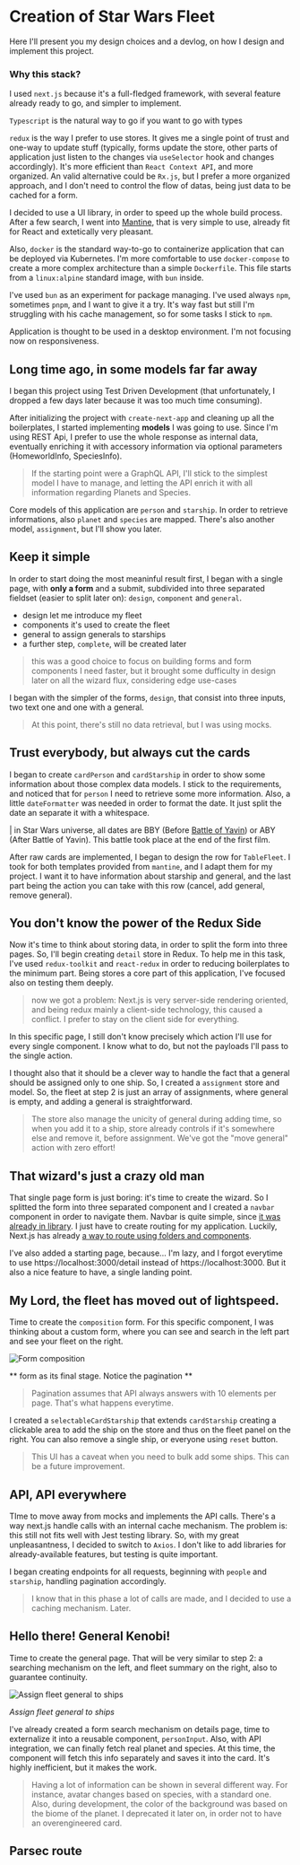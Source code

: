 # Creation of Star Wars Fleet

Here I'll present you my design choices and a devlog, on how I design and implement this project.

### Why this stack?

I used `next.js` because it's a full-fledged framework, with several feature already ready to go, and simpler to implement.

`Typescript` is the natural way to go if you want to go with types

`redux` is the way I prefer to use stores. It gives me a single point of trust and one-way to update stuff (typically, forms update the store, other parts of application just listen to the changes via `useSelector` hook and changes accordingly). It's more efficient than `React Context API`, and more organized. An valid alternative could be `Rx.js`, but I prefer a more organized approach, and I don't need to control the flow of datas, being just data to be cached for a form.

I decided to use a UI library, in order to speed up the whole build process. After a few search, I went into [Mantine](https://mantine.dev/), that is very simple to use, already fit for React and extetically very pleasant.

Also, `docker` is the standard way-to-go to containerize application that can be deployed via Kubernetes. I'm more comfortable to use `docker-compose` to create a more complex architecture than a simple `Dockerfile`. This file starts from a `linux:alpine` standard image, with `bun` inside.

I've used `bun` as an experiment for package managing. I've used always `npm`, sometimes `pnpm`, and I want to give it a try. It's way fast but still I'm struggling with his cache management, so for some tasks I stick to `npm`.

Application is thought to be used in a desktop environment. I'm not focusing now on responsiveness.

## Long time ago, in some models far far away

I began this project using Test Driven Development (that unfortunately, I dropped a few days later because it was too much time consuming).

After initializing the project with `create-next-app` and cleaning up all the boilerplates, I started implementing **models**  I was going to use. Since I'm using REST Api, I prefer to use the whole response as internal data, eventually enriching it with accessory information via optional parameters (HomeworldInfo, SpeciesInfo).

> If the starting point were a GraphQL API, I'll stick to the simplest model I have to manage, and letting the API enrich it with all information regarding Planets and Species.

Core models of this application are `person` and `starship`. In order to retrieve informations, also `planet` and `species` are mapped. There's also another model, `assignment`, but I'll show you later.

## Keep it simple

In order to start doing the most meaninful result first, I began with a single page, with **only a form** and a submit, subdivided into three separated fieldset (easier to split later on): `design`, `component` and `general`.

- design let me introduce my fleet
- components it's used to create the fleet
- general to assign generals to starships
- a further step, `complete`, will be created later

> this was a good choice to focus on building forms and form components I need faster, but it brought some dufficulty in design later on all the wizard flux, considering edge use-cases

I began with the simpler of the forms, `design`, that consist into three inputs, two text one and one with a general. 

> At this point, there's still no data retrieval, but I was using mocks.

## Trust everybody, but always cut the cards

I began to create `cardPerson` and `cardStarship` in order to show some information about those complex data models. I stick to the requirements, and noticed that for `person` I need to retrieve some more information. Also, a little `dateFormatter` was needed in order to format the date. It just split the date an separate it with a whitespace.

| in Star Wars universe, all dates are BBY (Before [Battle of Yavin](https://en.wikipedia.org/wiki/Battle_of_Yavin)) or ABY (After Battle of Yavin). This battle took place at the end of the first film.

After raw cards are implemented, I began to design the row for `TableFleet`. I took for both templates provided from `mantine`, and I adapt them for my project. I want it to have information about starship and general, and the last part being the action you can take with this row (cancel, add general, remove general).

## You don't know the power of the Redux Side

Now it's time to think about storing data, in order to split the form into three pages. So, I'll begin creating `detail` store in Redux. To help me in this task, I've used `redux-toolkit` and `react-redux` in order to reducing boilerplates to the minimum part. Being stores a core part of this application, I've focused also on testing them deeply.

> now we got a problem: Next.js is very server-side rendering oriented, and being redux mainly a client-side technology, this caused a conflict. I prefer to stay on the client side for everything.

In this specific page, I still don't know precisely which action I'll use for every single component. I know what to do, but not the payloads I'll pass to the single action.

I thought also that it should be a clever way to handle the fact that a general should be assigned only to one ship. So, I created a `assignment` store and model. So, the fleet at step 2 is just an array of assignments, where general is empty, and adding a general is straightforward. 

> The store also manage the unicity of general during adding time, so when you add it to a ship, store already controls if it's somewhere else and remove it, before assignment. We've got the "move general" action with zero effort!

## That wizard's just a crazy old man
That single page form is just boring: it's time to create the wizard. So I splitted the form into three separated component and I created a `navbar` component in order to navigate them. Navbar is quite simple, since [it was already in library](https://mantine.dev/core/stepper/). I just have to create routing for my application. Luckily, Next.js has already [a way to route using folders and components](https://nextjs.org/docs/app).

I've also added a starting page, because... I'm lazy, and I forgot everytime to use https://localhost:3000/detail instead of https://localhost:3000. But it also a nice feature to have, a single landing point.

## My Lord, the fleet has moved out of lightspeed.

Time to create the `composition` form. For this specific component, I was thinking about a custom form, where you can see and search in the left part and see your fleet on the right.

![Form composition](/readme/composition.png)

** form as its final stage. Notice the pagination **

> Pagination assumes that API always answers with 10 elements per page. That's what happens everytime.

I created a `selectableCardStarship` that extends `cardStarship` creating a clickable area to add the ship on the store and thus on the fleet panel on the right. You can also remove a single ship, or everyone using `reset` button.

> This UI has a caveat when you need to bulk add some ships. This can be a future improvement.

## API, API everywhere

TIme to move away from mocks and implements the API calls. There's a way next.js handle calls with an internal cache mechanism. The problem is: this still not fits well with Jest testing library. So, with my great unpleasantness, I decided to switch to `Axios`. I don't like to add libraries for already-available features, but testing is quite important.

I began creating endpoints for all requests, beginning with `people` and `starship`, handling pagination accordingly. 

> I know that in this phase a lot of calls are made, and I decided to use a caching mechanism. Later.

## Hello there! General Kenobi!

Time to create the general page. That will be very similar to step 2: a searching mechanism on the left, and fleet summary on the right, also to guarantee continuity.

![Assign fleet general to ships](/readme/general.png) 

*Assign fleet general to ships*

I've already created a form search mechanism on details page, time to externalize it into a reusable component, `personInput`. Also, with API integration, we can finally fetch real planet and species. At this time, the component will fetch this info separately and saves it into the card. It's highly inefficient, but it makes the work.

> Having a lot of information can be shown in several different way. For instance, avatar changes based on species, with a standard one. Also, during development, the color of the background was based on the biome of the planet. I deprecated it later on, in order not to have an overengineered card.

## Parsec route 




